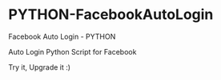 # PYTHON-FacebookAutoLogin

Facebook Auto Login - PYTHON

Auto Login Python Script for Facebook

Try it, Upgrade it :)
